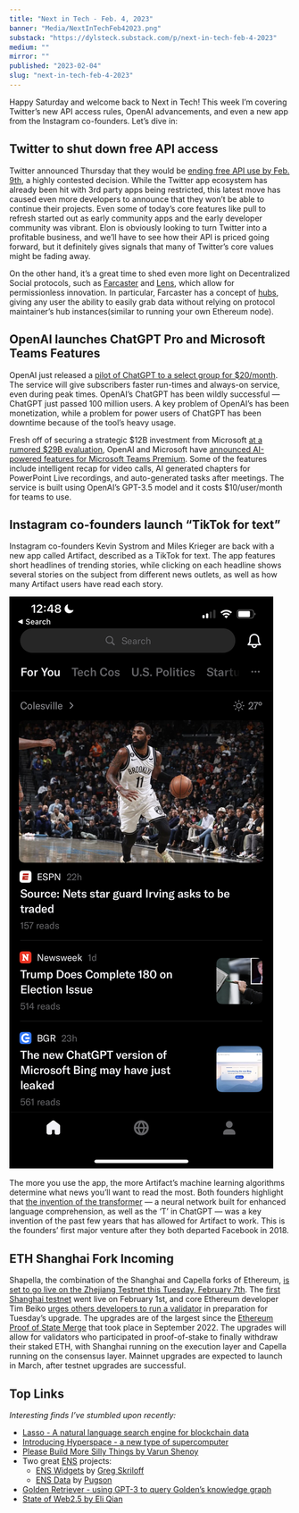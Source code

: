 ```yaml
---
title: "Next in Tech - Feb. 4, 2023"
banner: "Media/NextInTechFeb42023.png"
substack: "https://dylsteck.substack.com/p/next-in-tech-feb-4-2023"
medium: ""
mirror: ""
published: "2023-02-04"
slug: "next-in-tech-feb-4-2023"
---
```


Happy Saturday and welcome back to Next in Tech! This week I’m covering Twitter’s new API access rules, OpenAI advancements, and even a new app from the Instagram co-founders. Let’s dive in:

## Twitter to shut down free API access

Twitter announced Thursday that they would be [ending free API use by Feb. 9th](https://twitter.com/TwitterDev/status/1621026986784337922), a highly contested decision. While the Twitter app ecosystem has already been hit with 3rd party apps being restricted, this latest move has caused even more developers to announce that they won’t be able to continue their projects. Even some of today’s core features like pull to refresh started out as early community apps and the early developer community was vibrant. Elon is obviously looking to turn Twitter into a profitable business, and we’ll have to see how their API is priced going forward, but it definitely gives signals that many of Twitter’s core values might be fading away.

On the other hand, it’s a great time to shed even more light on Decentralized Social protocols, such as [Farcaster](https://farcaster.xyz/) and [Lens](https://www.lens.xyz/), which allow for permissionless innovation. In particular, Farcaster has a concept of [hubs](https://github.com/farcasterxyz/protocol#4-hubs), giving any user the ability to easily grab data without relying on protocol maintainer’s hub instances(similar to running your own Ethereum node).

## OpenAI launches ChatGPT Pro and Microsoft Teams Features

OpenAI just released a [pilot of ChatGPT to a select group for $20/month](https://openai.com/blog/chatgpt-plus/). The service will give subscribers faster run-times and always-on service, even during peak times. OpenAI’s ChatGPT has been wildly successful — ChatGPT just passed 100 million users. A key problem of OpenAI’s has been monetization, while a problem for power users of ChatGPT has been downtime because of the tool’s heavy usage.

Fresh off of securing a strategic $12B investment from Microsoft [at a rumored $29B evaluation](https://www.wsj.com/articles/chatgpt-creator-openai-is-in-talks-for-tender-offer-that-would-value-it-at-29-billion-11672949279), OpenAI and Microsoft have [announced AI-powered features for Microsoft Teams Premium](https://www.microsoft.com/en-us/microsoft-365/blog/2023/02/01/microsoft-teams-premium-cut-costs-and-add-ai-powered-productivity/). Some of the features include intelligent recap for video calls, AI generated chapters for PowerPoint Live recordings, and auto-generated tasks after meetings. The service is built using OpenAI’s GPT-3.5 model and it costs $10/user/month for teams to use.

## Instagram co-founders launch “TikTok for text”

Instagram co-founders Kevin Systrom and Miles Krieger are back with a new app called Artifact, described as a TikTok for text. The app features short headlines of trending stories, while clicking on each headline shows several stories on the subject from different news outlets, as well as how many Artifact users have read each story.

![Artifact Screenshot](Media/ArtifactScreenshot.png)

The more you use the app, the more Artifact’s machine learning algorithms determine what news you’ll want to read the most. Both founders highlight that [the invention of the transformer](https://ai.googleblog.com/2017/08/transformer-novel-neural-network.html) — a neural network built for enhanced language comprehension, as well as the ‘T’ in ChatGPT — was a key invention of the past few years that has allowed for Artifact to work. This is the founders’ first major venture after they both departed Facebook in 2018.

## ETH Shanghai Fork Incoming

Shapella, the combination of the Shanghai and Capella forks of Ethereum, [is set to go live on the Zhejiang Testnet this Tuesday, February 7th](https://www.galaxy.com/research/insights/ethereum-all-core-developers-execution-call-154/). The [first Shanghai testnet](https://zhejiang.ethpandaops.io/) went live on February 1st, and core Ethereum developer Tim Beiko [urges others developers to run a validator](https://twitter.com/TimBeiko/status/1621210361704886273) in preparation for Tuesday’s upgrade. The upgrades are of the largest since the [Ethereum Proof of State Merge](https://ethereum.org/en/upgrades/merge/) that took place in September 2022. The upgrades will allow for validators who participated in proof-of-stake to finally withdraw their staked ETH, with Shanghai running on the execution layer and Capella running on the consensus layer. Mainnet upgrades are expected to launch in March, after testnet upgrades are successful.

## Top Links

_Interesting finds I’ve stumbled upon recently:_

- [Lasso - A natural language search engine for blockchain data](https://lasso.gg/)
- [Introducing Hyperspace - a new type of supercomputer](https://mirror.xyz/0xdC5d2d95CD48865b9d8d9b44827A4a85a65f2970/Rg1ietH8lFbzS3wwl6bnfOCdOoXvKMm3yZGFzSLc6EY)
- [Please Build More Silly Things by Varun Shenoy](https://varunshenoy.substack.com/p/please-build-more-silly-things)
- Two great [ENS](https://ens.app/) projects:
	- [ENS Widgets](http://enswidgets.xyz/) by [Greg Skriloff](https://twitter.com/gregskril)
	- [ENS Data](https://ensdata.net/?1) by [Pugson](https://twitter.com/pugson)
- [Golden Retriever - using GPT-3 to query Golden’s knowledge graph](https://golden.com/ai)
- [State of Web2.5 by Eli Qian](https://eliqian.substack.com/p/web25)
